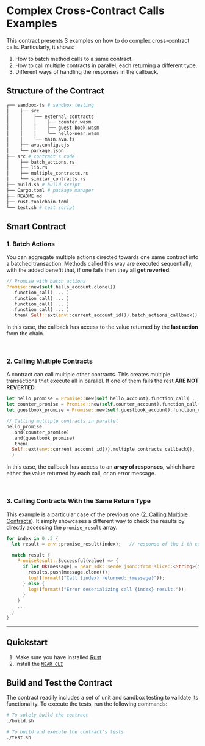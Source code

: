 # Complex Cross-Contract Calls Examples

This contract presents 3 examples on how to do complex cross-contract calls. Particularly, it shows:

1. How to batch method calls to a same contract.
2. How to call multiple contracts in parallel, each returning a different type.
3. Different ways of handling the responses in the callback.



## Structure of the Contract

```bash
┌── sandbox-ts # sandbox testing
│    ├── src
│    │    ├── external-contracts
│    │    │    ├── counter.wasm
│    │    │    ├── guest-book.wasm
│    │    │    └── hello-near.wasm
│    │    └── main.ava.ts
│    ├── ava.config.cjs
│    └── package.json
├── src # contract's code
│    ├── batch_actions.rs
│    ├── lib.rs
│    ├── multiple_contracts.rs
│    └── similar_contracts.rs
├── build.sh # build script
├── Cargo.toml # package manager
├── README.md
├── rust-toolchain.toml
└── test.sh # test script
```

## Smart Contract

### 1. Batch Actions

You can aggregate multiple actions directed towards one same contract into a batched transaction.
Methods called this way are executed sequentially, with the added benefit that, if one fails then
they **all get reverted**.

```rust
// Promise with batch actions
Promise::new(self.hello_account.clone())
  .function_call( ... )
  .function_call( ... )
  .function_call( ... )
  .function_call( ... )
  .then( Self::ext(env::current_account_id()).batch_actions_callback() )
```

In this case, the callback has access to the value returned by the **last
action** from the chain.

<br />

### 2. Calling Multiple Contracts

A contract can call multiple other contracts. This creates multiple transactions that execute
all in parallel. If one of them fails the rest **ARE NOT REVERTED**.

```rust
let hello_promise = Promise::new(self.hello_account).function_call( ... );
let counter_promise = Promise::new(self.counter_account).function_call( ... );
let guestbook_promise = Promise::new(self.guestbook_account).function_call( ... );

// Calling multiple contracts in parallel
hello_promise
  .and(counter_promise)
  .and(guestbook_promise)
  .then(
  Self::ext(env::current_account_id()).multiple_contracts_callback(),
  )
```

In this case, the callback has access to an **array of responses**, which have either the
value returned by each call, or an error message.

<br />

### 3. Calling Contracts With the Same Return Type

This example is a particular case of the previous one ([2. Calling Multiple Contracts](#2-calling-multiple-contracts)).
It simply showcases a different way to check the results by directly accessing the `promise_result` array.

```rust
for index in 0..3 {
  let result = env::promise_result(index);   // response of the i-th call

  match result {
    PromiseResult::Successful(value) => {
      if let Ok(message) = near_sdk::serde_json::from_slice::<String>(&value) {
        results.push(message.clone());
        log!(format!("Call {index} returned: {message}"));
      } else {
        log!(format!("Error deserializing call {index} result."));
      }
    }
    ...
  }
}
```
---
## Quickstart



1. Make sure you have installed [Rust](https://www.rust-lang.org/tools/install)
2. Install the [`NEAR CLI`](https://github.com/near/near-cli#setup)


## Build and Test the Contract
The contract readily includes a set of unit and sandbox testing to validate its functionality. To execute the tests, run the following commands:



```bash
# To solely build the contract
./build.sh

# To build and execute the contract's tests
./test.sh
```